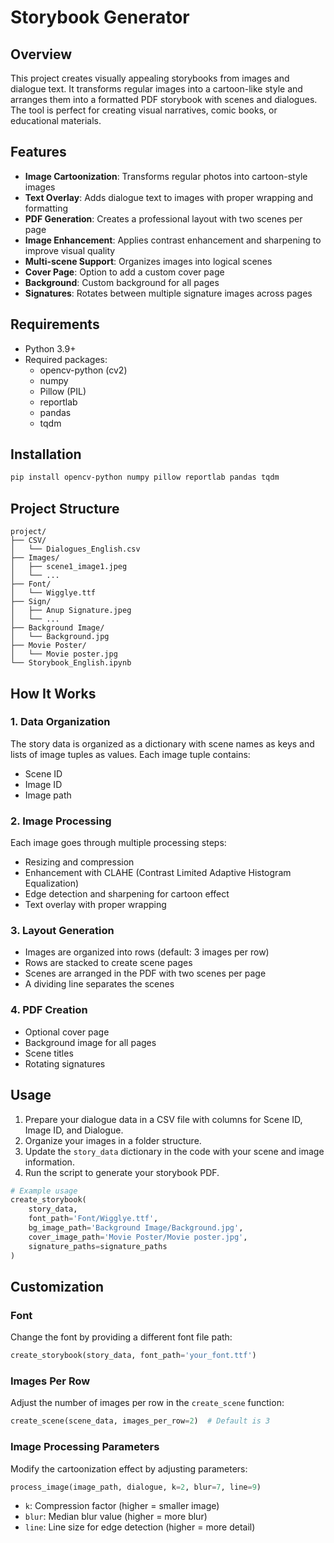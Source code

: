# Storybook Generator

## Overview
This project creates visually appealing storybooks from images and dialogue text. It transforms regular images into a cartoon-like style and arranges them into a formatted PDF storybook with scenes and dialogues. The tool is perfect for creating visual narratives, comic books, or educational materials.

## Features
- **Image Cartoonization**: Transforms regular photos into cartoon-style images
- **Text Overlay**: Adds dialogue text to images with proper wrapping and formatting
- **PDF Generation**: Creates a professional layout with two scenes per page
- **Image Enhancement**: Applies contrast enhancement and sharpening to improve visual quality
- **Multi-scene Support**: Organizes images into logical scenes
- **Cover Page**: Option to add a custom cover page
- **Background**: Custom background for all pages
- **Signatures**: Rotates between multiple signature images across pages

## Requirements
- Python 3.9+
- Required packages:
  - opencv-python (cv2)
  - numpy
  - Pillow (PIL)
  - reportlab
  - pandas
  - tqdm

## Installation
```bash
pip install opencv-python numpy pillow reportlab pandas tqdm
```

## Project Structure
```
project/
├── CSV/
│   └── Dialogues_English.csv
├── Images/
│   ├── scene1_image1.jpeg
│   └── ...
├── Font/
│   └── Wigglye.ttf
├── Sign/
│   ├── Anup Signature.jpeg
│   └── ...
├── Background Image/
│   └── Background.jpg
├── Movie Poster/
│   └── Movie poster.jpg
└── Storybook_English.ipynb
```

## How It Works

### 1. Data Organization
The story data is organized as a dictionary with scene names as keys and lists of image tuples as values. Each image tuple contains:
- Scene ID
- Image ID
- Image path

### 2. Image Processing
Each image goes through multiple processing steps:
- Resizing and compression
- Enhancement with CLAHE (Contrast Limited Adaptive Histogram Equalization)
- Edge detection and sharpening for cartoon effect
- Text overlay with proper wrapping

### 3. Layout Generation
- Images are organized into rows (default: 3 images per row)
- Rows are stacked to create scene pages
- Scenes are arranged in the PDF with two scenes per page
- A dividing line separates the scenes

### 4. PDF Creation
- Optional cover page
- Background image for all pages
- Scene titles
- Rotating signatures

## Usage

1. Prepare your dialogue data in a CSV file with columns for Scene ID, Image ID, and Dialogue.
2. Organize your images in a folder structure.
3. Update the `story_data` dictionary in the code with your scene and image information.
4. Run the script to generate your storybook PDF.

```python
# Example usage
create_storybook(
    story_data, 
    font_path='Font/Wigglye.ttf', 
    bg_image_path='Background Image/Background.jpg',
    cover_image_path='Movie Poster/Movie poster.jpg',
    signature_paths=signature_paths
)
```

## Customization

### Font
Change the font by providing a different font file path:
```python
create_storybook(story_data, font_path='your_font.ttf')
```

### Images Per Row
Adjust the number of images per row in the `create_scene` function:
```python
create_scene(scene_data, images_per_row=2)  # Default is 3
```

### Image Processing Parameters
Modify the cartoonization effect by adjusting parameters:
```python
process_image(image_path, dialogue, k=2, blur=7, line=9)
```
- `k`: Compression factor (higher = smaller image)
- `blur`: Median blur value (higher = more blur)
- `line`: Line size for edge detection (higher = more detail)
